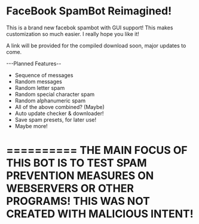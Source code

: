 FaceBook SpamBot Reimagined!
=============================

This is a brand new facebok spambot with GUI support! This makes customization so much easier. I really hope you like it!

A link will be provided for the compiled download soon, major updates to come.

---Planned Features--

- Sequence of messages
- Random messages
- Random letter spam
- Random special character spam
- Random alphanumeric spam
- All of the above combined? (Maybe)
- Auto update checker & downloader!
- Save spam presets, for later use!
- Maybe more!

==========
THE MAIN FOCUS OF THIS BOT IS TO TEST SPAM PREVENTION MEASURES ON WEBSERVERS OR OTHER PROGRAMS! THIS WAS NOT CREATED WITH MALICIOUS INTENT!
==========
